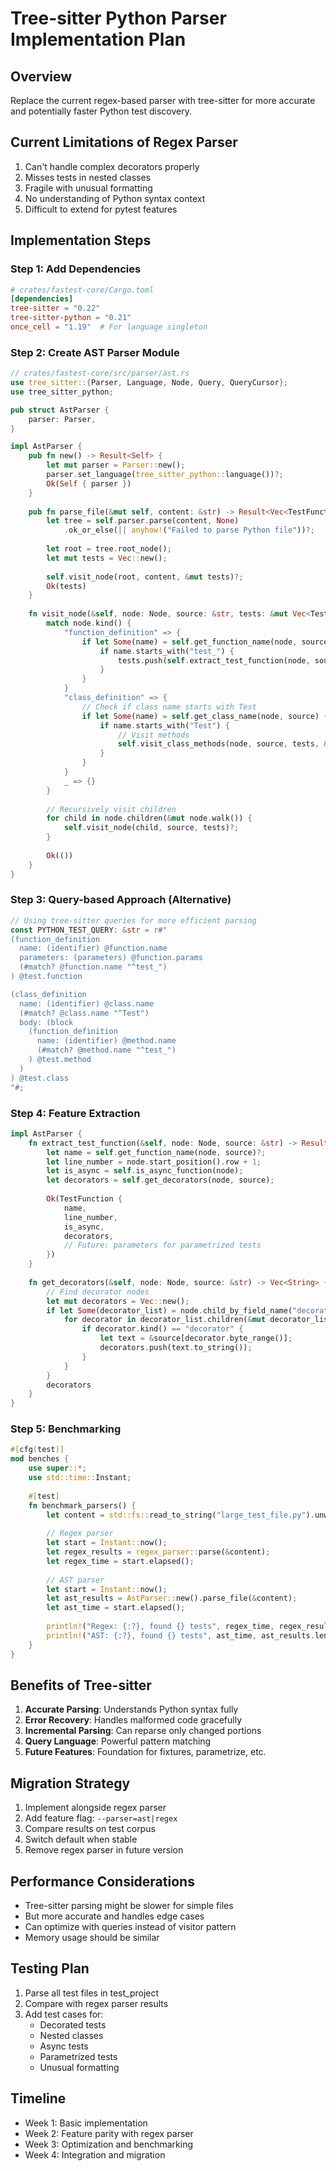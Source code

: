 # Tree-sitter Python Parser Implementation Plan

## Overview
Replace the current regex-based parser with tree-sitter for more accurate and potentially faster Python test discovery.

## Current Limitations of Regex Parser
1. Can't handle complex decorators properly
2. Misses tests in nested classes
3. Fragile with unusual formatting
4. No understanding of Python syntax context
5. Difficult to extend for pytest features

## Implementation Steps

### Step 1: Add Dependencies
```toml
# crates/fastest-core/Cargo.toml
[dependencies]
tree-sitter = "0.22"
tree-sitter-python = "0.21"
once_cell = "1.19"  # For language singleton
```

### Step 2: Create AST Parser Module
```rust
// crates/fastest-core/src/parser/ast.rs
use tree_sitter::{Parser, Language, Node, Query, QueryCursor};
use tree_sitter_python;

pub struct AstParser {
    parser: Parser,
}

impl AstParser {
    pub fn new() -> Result<Self> {
        let mut parser = Parser::new();
        parser.set_language(tree_sitter_python::language())?;
        Ok(Self { parser })
    }
    
    pub fn parse_file(&mut self, content: &str) -> Result<Vec<TestFunction>> {
        let tree = self.parser.parse(content, None)
            .ok_or_else(|| anyhow!("Failed to parse Python file"))?;
        
        let root = tree.root_node();
        let mut tests = Vec::new();
        
        self.visit_node(root, content, &mut tests)?;
        Ok(tests)
    }
    
    fn visit_node(&self, node: Node, source: &str, tests: &mut Vec<TestFunction>) -> Result<()> {
        match node.kind() {
            "function_definition" => {
                if let Some(name) = self.get_function_name(node, source) {
                    if name.starts_with("test_") {
                        tests.push(self.extract_test_function(node, source)?);
                    }
                }
            }
            "class_definition" => {
                // Check if class name starts with Test
                if let Some(name) = self.get_class_name(node, source) {
                    if name.starts_with("Test") {
                        // Visit methods
                        self.visit_class_methods(node, source, tests, &name)?;
                    }
                }
            }
            _ => {}
        }
        
        // Recursively visit children
        for child in node.children(&mut node.walk()) {
            self.visit_node(child, source, tests)?;
        }
        
        Ok(())
    }
}
```

### Step 3: Query-based Approach (Alternative)
```rust
// Using tree-sitter queries for more efficient parsing
const PYTHON_TEST_QUERY: &str = r#"
(function_definition
  name: (identifier) @function.name
  parameters: (parameters) @function.params
  (#match? @function.name "^test_")
) @test.function

(class_definition
  name: (identifier) @class.name
  (#match? @class.name "^Test")
  body: (block
    (function_definition
      name: (identifier) @method.name
      (#match? @method.name "^test_")
    ) @test.method
  )
) @test.class
"#;
```

### Step 4: Feature Extraction
```rust
impl AstParser {
    fn extract_test_function(&self, node: Node, source: &str) -> Result<TestFunction> {
        let name = self.get_function_name(node, source)?;
        let line_number = node.start_position().row + 1;
        let is_async = self.is_async_function(node);
        let decorators = self.get_decorators(node, source);
        
        Ok(TestFunction {
            name,
            line_number,
            is_async,
            decorators,
            // Future: parameters for parametrized tests
        })
    }
    
    fn get_decorators(&self, node: Node, source: &str) -> Vec<String> {
        // Find decorator nodes
        let mut decorators = Vec::new();
        if let Some(decorator_list) = node.child_by_field_name("decorator_list") {
            for decorator in decorator_list.children(&mut decorator_list.walk()) {
                if decorator.kind() == "decorator" {
                    let text = &source[decorator.byte_range()];
                    decorators.push(text.to_string());
                }
            }
        }
        decorators
    }
}
```

### Step 5: Benchmarking
```rust
#[cfg(test)]
mod benches {
    use super::*;
    use std::time::Instant;
    
    #[test]
    fn benchmark_parsers() {
        let content = std::fs::read_to_string("large_test_file.py").unwrap();
        
        // Regex parser
        let start = Instant::now();
        let regex_results = regex_parser::parse(&content);
        let regex_time = start.elapsed();
        
        // AST parser
        let start = Instant::now();
        let ast_results = AstParser::new().parse_file(&content);
        let ast_time = start.elapsed();
        
        println!("Regex: {:?}, found {} tests", regex_time, regex_results.len());
        println!("AST: {:?}, found {} tests", ast_time, ast_results.len());
    }
}
```

## Benefits of Tree-sitter

1. **Accurate Parsing**: Understands Python syntax fully
2. **Error Recovery**: Handles malformed code gracefully
3. **Incremental Parsing**: Can reparse only changed portions
4. **Query Language**: Powerful pattern matching
5. **Future Features**: Foundation for fixtures, parametrize, etc.

## Migration Strategy

1. Implement alongside regex parser
2. Add feature flag: `--parser=ast|regex`
3. Compare results on test corpus
4. Switch default when stable
5. Remove regex parser in future version

## Performance Considerations

- Tree-sitter parsing might be slower for simple files
- But more accurate and handles edge cases
- Can optimize with queries instead of visitor pattern
- Memory usage should be similar

## Testing Plan

1. Parse all test files in test_project
2. Compare with regex parser results
3. Add test cases for:
   - Decorated tests
   - Nested classes
   - Async tests
   - Parametrized tests
   - Unusual formatting

## Timeline

- Week 1: Basic implementation
- Week 2: Feature parity with regex parser
- Week 3: Optimization and benchmarking
- Week 4: Integration and migration 